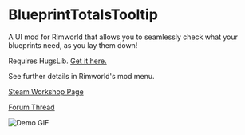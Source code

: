 # BlueprintTotalsTooltip
A UI mod for Rimworld that allows you to seamlessly check what your blueprints need, as you lay them down!

Requires HugsLib. [Get it here.](https://github.com/UnlimitedHugs/RimworldHugsLib/releases)

See further details in Rimworld's mod menu.

[Steam Workshop Page](https://steamcommunity.com/sharedfiles/filedetails/?id=1537871656)

[Forum Thread](https://ludeon.com/forums/index.php?topic=43565.0)

![Demo GIF](https://i.imgur.com/sGCp6Lr.gif)
